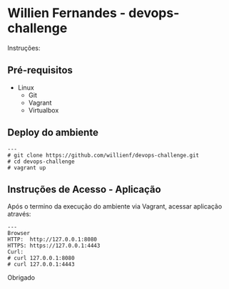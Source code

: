 # Willien Fernandes - devops-challenge

Instruções:

## Pré-requisitos

 - Linux
   - Git
   - Vagrant
   - Virtualbox

## Deploy do ambiente

    ---
    # git clone https://github.com/willienf/devops-challenge.git
    # cd devops-challenge
    # vagrant up

## Instruções de Acesso - Aplicação

Após o termino da execução do ambiente via Vagrant, acessar aplicação através:

    ---
    Browser
    HTTP:  http://127.0.0.1:8080
    HTTPS: https://127.0.0.1:4443
    Curl:
    # curl 127.0.0.1:8080
    # curl 127.0.0.1:4443

Obrigado
